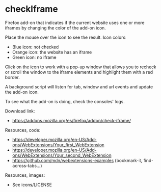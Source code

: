 # checkIframe

Firefox add-on that indicates if the current website uses one or more iframes by changing the color of the add-on icon.

Place the mouse over the icon to see the result. Icon colors: 

- Blue icon: not checked
- Orange icon: the website has an iframe
- Green icon: no iframe

Click on the icon to work with a pop-up window that allows you to recheck or scroll the window to the iframe elements and highlight them with a red border.

A background script will listen for tab, window and url events and update the add-on icon.

To see what the add-on is doing, check the consoles' logs.


Download link:

- https://addons.mozilla.org/es/firefox/addon/check-iframe/


Resources, code:

- https://developer.mozilla.org/en-US/Add-ons/WebExtensions/Your_first_WebExtension
- https://developer.mozilla.org/en-US/Add-ons/WebExtensions/Your_second_WebExtension
- https://github.com/mdn/webextensions-examples (bookmark-it, find-across-tabs...)

Resources, images:

- See icons/LICENSE
